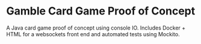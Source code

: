 # Gamble Card Game Proof of Concept
A Java card game proof of concept using console IO. Includes Docker + HTML for a websockets front end and automated tests using Mockito.
